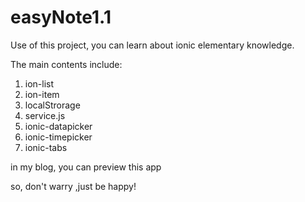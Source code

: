 # easyNote1.1

Use of this project, you can learn about ionic elementary knowledge.

The main contents include:

 1. ion-list
 2. ion-item
 3. localStrorage
 4. service.js
 5. ionic-datapicker
 6. ionic-timepicker
 7. ionic-tabs


in my blog, you can preview this app

so, don't warry ,just be happy!
